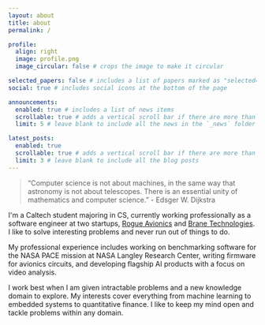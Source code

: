 ```yaml
---
layout: about
title: about
permalink: /

profile:
  align: right
  image: profile.png
  image_circular: false # crops the image to make it circular

selected_papers: false # includes a list of papers marked as "selected={true}"
social: true # includes social icons at the bottom of the page

announcements:
  enabled: true # includes a list of news items
  scrollable: true # adds a vertical scroll bar if there are more than 3 news items
  limit: 5 # leave blank to include all the news in the `_news` folder

latest_posts:
  enabled: true
  scrollable: true # adds a vertical scroll bar if there are more than 3 new posts items
  limit: 3 # leave blank to include all the blog posts
---
```


> “Computer science is not about machines, in
the same way that astronomy is not about
telescopes. There is an essential unity of
mathematics and computer science.” - Edsger W. Dijkstra

I'm a Caltech student majoring in CS, currently working professionally as a software engineer at two startups, [Rogue Avionics](https://rogueavionics.com/) and [Brane Technologies](https://branetechnologies.com/). I like to solve interesting problems and never run out of things to do. 

My professional experience includes working on benchmarking software for the NASA PACE mission at NASA Langley Research Center, writing firmware for avionics circuits, and developing flagship AI products with a focus on video analysis.

I work best when I am given intractable problems and a new knowledge domain to explore. My interests cover everything from machine learning to embedded systems to quantitative finance. I like to keep my mind open and tackle problems within any domain.
